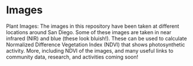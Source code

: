 # Images
Plant Images: The images in this repository have been taken at different locations around San Diego. Some of these images are taken in near infrared (NIR) and blue (these look bluish!). These can be used to calculate Normalized Difference Vegetation Index (NDVI) that shows photosynthetic activity. More, including NDVI of the images, and many useful links to community  data, research, and activities coming soon! 
